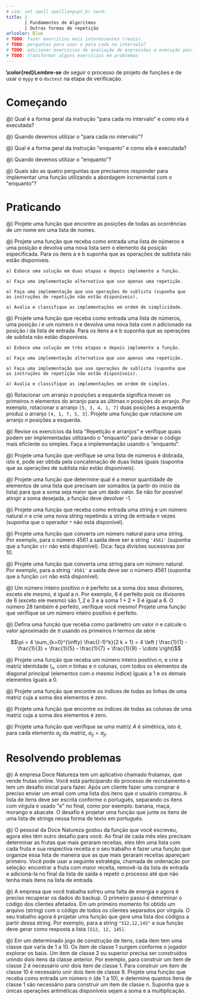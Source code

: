 ```yaml
---
# vim: set spell spelllang=pt_br sw=4:
title: |
       | Fundamentos de Algoritmos
       | Outras formas de repetição
urlcolor: Blue
# TODO: fazer exercícios mais interessantes (reais).
# TODO: perguntas para usar o para cada no intervalo?
# TODO: adicionar exercícios de avaliação de expressões e execução passo a passo?
# TODO: transformar alguns exercícios em problemas
---
```


**\color{red}Lembre-se** de seguir o processo de projeto de funções e de usar o `mypy` e o `doctest` na etapa de verificação.

# Começando

@) Qual é a forma geral da instrução "para cada no intervalo" e como ela é executada?

@) Quando devemos utilizar o "para cada no intervalo"?

@) Qual é a forma geral da instrução "enquanto" e como ela é executada?

@) Quando devemos utilizar o "enquanto"?

@) Quais são as quatro perguntas que precisamos responder para implementar uma função utilizando a abordagem incremental com o "enquanto"?

<!--
@) Como funciona a estratégia de transformar uma repetição física de código em uma repetição lógica?
-->

# Praticando

<!-- Indíce e para cada no intervalo -->

@) Projete uma função que encontre as posições de todas as ocorrências de um nome em uma lista de nomes.

@) Projete uma função que receba como entrada uma lista de números e uma posição e devolva uma nova lista sem o elemento da posição especificada. Para os itens a e b suponha que as operações de sublista não estão disponíveis.

    a) Esboce uma solução em duas etapas e depois implemente a função.

    a) Faça uma implementação alternativa que use apenas uma repetição.

    a) Faça uma implementação que use operações de sublista (suponha que as instruções de repetição não estão disponíveis).

    a) Avalia e classifique as implementações em ordem de simplicidade.

@) Projete uma função que receba como entrada uma lista de números, uma posição $i$ e um número $n$ e devolva uma nova lista com $n$ adicionado na posição $i$ da lista de entrada. Para os itens a e b suponha que as operações de sublista não estão disponíveis.

    a) Esboce uma solução em três etapas e depois implemente a função.

    a) Faça uma implementação alternativa que use apenas uma repetição.

    a) Faça uma implementação que use operações de sublista (suponha que as instruções de repetição não estão disponíveis).

    a) Avalia e classifique as implementações em ordem de simples.

@) Rotacionar um arranjo $n$ posições a esquerda significa mover os primeiros $n$ elementos do arranjo para as últimas $n$ posições do arranjo. Por exemplo, rotacionar o arranjo `[5, 3, 4, 1, 7]` duas posições a esquerda produz o arranjo `[4, 1, 7, 5, 3]`. Projete uma função que rotacione um arranjo $n$ posições a esquerda.

<!-- Enquanto e generalização a partir de repetição física de código -->

@) Revise os exercícios da lista "Repetição e arranjos" e verifique quais podem ser implementadas utilizando o "enquanto" para deixar o código mais eficiente ou simples. Faça a implementação usando o "enquanto".

@) Projete uma função que verifique se uma lista de números é dobrada, isto é, pode ser obtida pela concatenação de duas listas iguais (suponha que as operações de sublista não estão disponíveis).

@) Projete uma função que determine qual é a menor quantidade de elementos de uma lista que precisam ser somados (a partir do início da lista) para que a soma seja maior que um dado valor. Se não for possível atingir a soma desejada, a função deve devolver -1.

<!-- Repetição sem listas -->

@) Projete uma função que receba como entrada uma string e um número natural $n$ e crie uma nova string repetindo a string de entrada $n$ vezes (suponha que o operador `*` não está disponível).

@) Projete uma função que converta um número natural para uma string. Por exemplo, para o número 4561 a saída deve ser a string `'4561'` (suponha que a função `str` não está disponível). Dica: faça divisões sucessivas por 10.

@) Projete uma função que converta uma string para um número natural. Por exemplo, para a string `'4561'` a saída deve ser o número 4561 (suponha que a função `int` não está disponível).

@) Um número inteiro positivo $n$ é perfeito se a soma dos seus divisores, exceto ele mesmo, é igual a $n$. Por exemplo, $6$ é perfeito pois os divisores de $6$ (exceto ele mesmo) são $1, 2$ e $3$ e a soma $1 + 2 + 3$ é igual a $6$. O número $28$ também é perfeito, verifique você mesmo! Projete uma função que verifique se um número inteiro positivo é perfeito.

@) Defina uma função que receba como parâmetro um valor $n$ e calcule o valor aproximado de $\pi$ usando os primeiros $n$ termos da série

   $$\pi = 4 \sum_{k=0}^{\infty} \frac{(-1)^k}{2 k + 1}
       = 4 \left ( \frac{1}{1} - \frac{1}{3} + \frac{1}{5} - \frac{1}{7} + \frac{1}{9} - \cdots  \right)$$

<!-- Matrices -->

@) Projete uma função que receba um número inteiro positivo $n$, e crie a matriz identidade $I_n$, com $n$ linhas e $n$ colunas, com todos os elementos da diagonal principal (elementos com o mesmo índice) iguais a 1 e os demais elementos iguais a 0.

@) Projete uma função que encontre os índices de todas as linhas de uma matriz cuja a soma dos elementos é zero.

@) Projete uma função que encontre os índices de todas as colunas de uma matriz cuja a soma dos elementos é zero.

@) Projete uma função que verifique se uma matriz $A$ é simétrica, isto é, para cada elemento $a_{ij}$ da matriz, $a_{ij} = a_{ji}$.


# Resolvendo problemas

<!-- Enquanto e generalização -->

@) A empresa Doce Natureza tem um aplicativo chamado frutamax, que vende frutas online. Você está participando do processo de recrutamento e tem um desafio inicial para fazer. Após um cliente fazer uma comprar é preciso enviar um email com uma lista dos itens que o usuário comprou. A lista de itens deve ser escrita conforme o português, separando os itens com vírgula e usado "e" no final, como por exemplo: banana, maça, morango e abacate. O desafio é projetar uma função que junte os itens de uma lista de strings nessa forma de texto em português.

@) O pessoal da Doce Natureza gostou da função que você escreveu, agora eles têm outro desafio para você. Ao final de cada mês eles precisam determinar as frutas que mais geraram receitas, eles têm uma lista com cada fruta e sua respectiva receita e o seu trabalho é fazer uma função que organize essa lista de maneira que as que mais geraram receitas apareçam primeiro. Você pode usar a seguinte estratégia, chamada de ordenação por seleção: encontrar a fruta com maior receita, removê-la da lista de entrada e adicioná-la no final da lista de saída e repetir o processo até que não tenha mais itens na lista de entrada.

@) A empresa que você trabalha sofreu uma falta de energia e agora é preciso recuperar os dados do backup. O primeiro passo é determinar o código dos clientes afetados. Em um primeiro momento foi obtido um arquivo (string) com o código de todos os clientes separados por vírgula. O seu trabalho agora é projetar uma função que gere uma lista dos códigos a partir dessa string. Por exemplo, para a string `"512,12,145"` a sua função deve gerar como resposta a lista `[512, 12, 145]`.

@) Em um determinado jogo de construção de itens, cada item tem uma classe que varia de 1 a 10. Os item de classe 1 surgem conforme o jogador explorar os baús. Um item de classe 2 ou superior precisa ser construídos unindo dois itens da classe anterior. Por exemplo, para construir um item de classe 2 é necessário unir dois item de classe 1. Para construir um item de classe 10 é necessário unir dois item de classe 9. Projete uma função que receba como entrada um número $n$ (de 1 a 10), e determine quantos itens de classe 1 são necessário para construir um item de classe $n$. Suponha que a únicas operações aritméticas disponíveis sejam a soma e a multiplicação.
